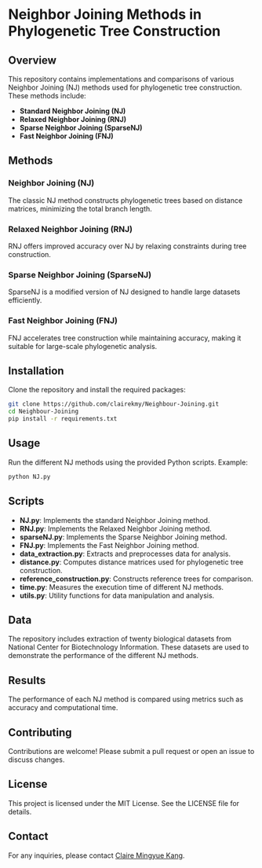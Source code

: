 # Neighbor Joining Methods in Phylogenetic Tree Construction

## Overview

This repository contains implementations and comparisons of various Neighbor Joining (NJ) methods used for phylogenetic tree construction. These methods include:

- **Standard Neighbor Joining (NJ)**
- **Relaxed Neighbor Joining (RNJ)**
- **Sparse Neighbor Joining (SparseNJ)**
- **Fast Neighbor Joining (FNJ)**

## Methods

### Neighbor Joining (NJ)
The classic NJ method constructs phylogenetic trees based on distance matrices, minimizing the total branch length.

### Relaxed Neighbor Joining (RNJ)
RNJ offers improved accuracy over NJ by relaxing constraints during tree construction.

### Sparse Neighbor Joining (SparseNJ)
SparseNJ is a modified version of NJ designed to handle large datasets efficiently.

### Fast Neighbor Joining (FNJ)
FNJ accelerates tree construction while maintaining accuracy, making it suitable for large-scale phylogenetic analysis.

## Installation

Clone the repository and install the required packages:
```bash
git clone https://github.com/clairekmy/Neighbour-Joining.git
cd Neighbour-Joining
pip install -r requirements.txt
```

## Usage

Run the different NJ methods using the provided Python scripts. Example:
```bash
python NJ.py
```

## Scripts

- **NJ.py**: Implements the standard Neighbor Joining method.
- **RNJ.py**: Implements the Relaxed Neighbor Joining method.
- **sparseNJ.py**: Implements the Sparse Neighbor Joining method.
- **FNJ.py**: Implements the Fast Neighbor Joining method.
- **data_extraction.py**: Extracts and preprocesses data for analysis.
- **distance.py**: Computes distance matrices used for phylogenetic tree construction.
- **reference_construction.py**: Constructs reference trees for comparison.
- **time.py**: Measures the execution time of different NJ methods.
- **utils.py**: Utility functions for data manipulation and analysis.

## Data

The repository includes extraction of twenty biological datasets from National Center for Biotechnology Information. These datasets are used to demonstrate the performance of the different NJ methods.

## Results

The performance of each NJ method is compared using metrics such as accuracy and computational time.

## Contributing

Contributions are welcome! Please submit a pull request or open an issue to discuss changes.

## License

This project is licensed under the MIT License. See the LICENSE file for details.

## Contact

For any inquiries, please contact [Claire Mingyue Kang](https://github.com/clairekmy).

